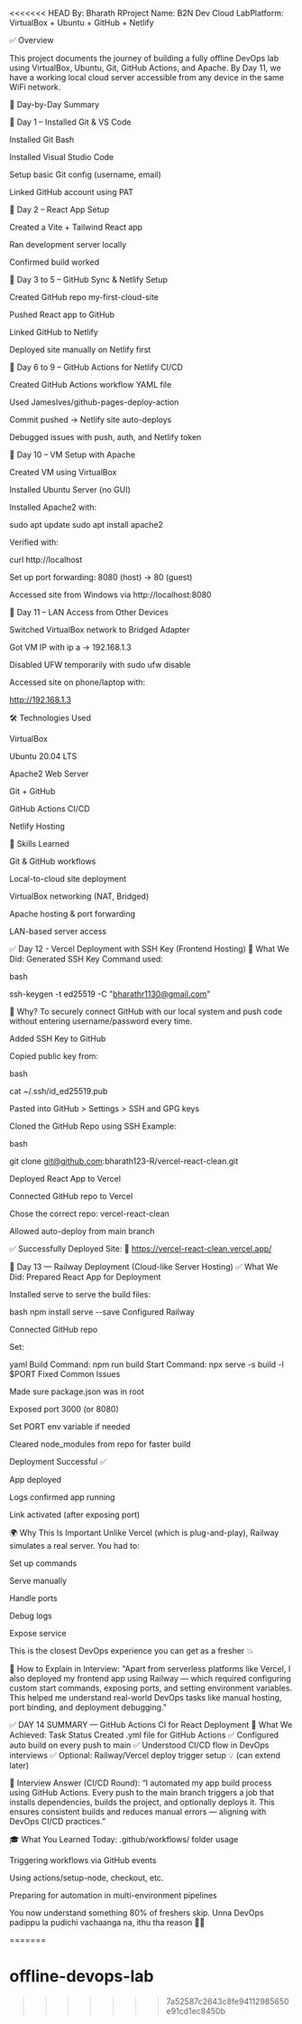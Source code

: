 <<<<<<< HEAD
By: Bharath RProject Name: B2N Dev Cloud LabPlatform: VirtualBox + Ubuntu + GitHub + Netlify

✅ Overview

This project documents the journey of building a fully offline DevOps lab using VirtualBox, Ubuntu, Git, GitHub Actions, and Apache. By Day 11, we have a working local cloud server accessible from any device in the same WiFi network.

📆 Day-by-Day Summary

🔹 Day 1 – Installed Git & VS Code

Installed Git Bash

Installed Visual Studio Code

Setup basic Git config (username, email)

Linked GitHub account using PAT


🔹 Day 2 – React App Setup

Created a Vite + Tailwind React app

Ran development server locally

Confirmed build worked



🔹 Day 3 to 5 – GitHub Sync & Netlify Setup

Created GitHub repo my-first-cloud-site

Pushed React app to GitHub

Linked GitHub to Netlify

Deployed site manually on Netlify first



🔹 Day 6 to 9 – GitHub Actions for Netlify CI/CD

Created GitHub Actions workflow YAML file

Used JamesIves/github-pages-deploy-action

Commit pushed → Netlify site auto-deploys

Debugged issues with push, auth, and Netlify token



🔹 Day 10 – VM Setup with Apache

Created VM using VirtualBox

Installed Ubuntu Server (no GUI)

Installed Apache2 with:

sudo apt update
sudo apt install apache2

Verified with:

curl http://localhost

Set up port forwarding: 8080 (host) → 80 (guest)

Accessed site from Windows via http://localhost:8080



🔹 Day 11 – LAN Access from Other Devices

Switched VirtualBox network to Bridged Adapter

Got VM IP with ip a → 192.168.1.3

Disabled UFW temporarily with sudo ufw disable

Accessed site on phone/laptop with:

http://192.168.1.3

🛠 Technologies Used

VirtualBox

Ubuntu 20.04 LTS

Apache2 Web Server

Git + GitHub

GitHub Actions CI/CD

Netlify Hosting

🚀 Skills Learned

Git & GitHub workflows

Local-to-cloud site deployment

VirtualBox networking (NAT, Bridged)

Apache hosting & port forwarding

LAN-based server access



✅ Day 12 - Vercel Deployment with SSH Key (Frontend Hosting)
🔹 What We Did:
Generated SSH Key
Command used:

bash

ssh-keygen -t ed25519 -C "bharathr1130@gmail.com"


🔸 Why?
To securely connect GitHub with our local system and push code without entering username/password every time.

Added SSH Key to GitHub

Copied public key from:

bash

cat ~/.ssh/id_ed25519.pub


Pasted into GitHub > Settings > SSH and GPG keys

Cloned the GitHub Repo using SSH
Example:

bash

git clone git@github.com:bharath123-R/vercel-react-clean.git


Deployed React App to Vercel

Connected GitHub repo to Vercel

Chose the correct repo: vercel-react-clean

Allowed auto-deploy from main branch

✅ Successfully Deployed Site:
🔗 https://vercel-react-clean.vercel.app/


📝 Day 13 — Railway Deployment (Cloud-like Server Hosting)
✅ What We Did:
Prepared React App for Deployment

Installed serve to serve the build files:



bash
npm install serve --save
Configured Railway

Connected GitHub repo

Set:


yaml
Build Command:  npm run build
Start Command:  npx serve -s build -l $PORT
Fixed Common Issues



Made sure package.json was in root

Exposed port 3000 (or 8080)

Set PORT env variable if needed

Cleared node_modules from repo for faster build

Deployment Successful ✅

App deployed

Logs confirmed app running

Link activated (after exposing port)

🌍 Why This Is Important
Unlike Vercel (which is plug-and-play), Railway simulates a real server.
You had to:

Set up commands

Serve manually

Handle ports

Debug logs

Expose service

This is the closest DevOps experience you can get as a fresher 💥

🎯 How to Explain in Interview:
"Apart from serverless platforms like Vercel, I also deployed my frontend app using Railway — which required configuring custom start commands, exposing ports, and setting environment variables. This helped me understand real-world DevOps tasks like manual hosting, port binding, and deployment debugging."




✅ DAY 14 SUMMARY — GitHub Actions CI for React Deployment
🔹 What We Achieved:
Task	Status
Created .yml file for GitHub Actions	✅
Configured auto build on every push to main	✅
Understood CI/CD flow in DevOps interviews	✅
Optional: Railway/Vercel deploy trigger setup	💡 (can extend later)

🧠 Interview Answer (CI/CD Round):
“I automated my app build process using GitHub Actions. Every push to the main branch triggers a job that installs dependencies, builds the project, and optionally deploys it. This ensures consistent builds and reduces manual errors — aligning with DevOps CI/CD practices.”

🎓 What You Learned Today:
.github/workflows/ folder usage

Triggering workflows via GitHub events

Using actions/setup-node, checkout, etc.

Preparing for automation in multi-environment pipelines

You now understand something 80% of freshers skip.
Unna DevOps padippu la pudichi vachaanga na, ithu tha reason 🧠🔥





=======
# offline-devops-lab
>>>>>>> 7a52587c2643c8fe94112985650e91cd1ec8450b
